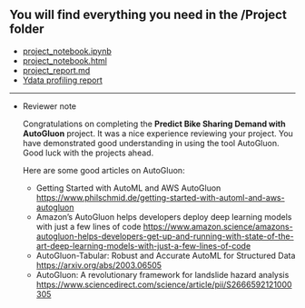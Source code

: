 ## You will find everything you need in the /Project folder

* [project_notebook.ipynb](https://github.com/nov05/udacity-cd0385-project-starter/blob/main/project/project_notebook.ipynb)  
* [project_notebook.html](https://github.com/nov05/udacity-cd0385-project-starter/blob/main/project/project_notebook.html)  
* [project_report.md](https://github.com/nov05/udacity-cd0385-project-starter/blob/main/project/project_report.md)
* [Ydata profiling report](https://nov05.github.io/udacity-cd0385-project-starter/project/ydata_profiling_report.html)  

---  

* Reviewer note

  Congratulations on completing the **Predict Bike Sharing Demand with AutoGluon** project. It was a nice experience reviewing your project. You have demonstrated good understanding in using the tool AutoGluon. Good luck with the projects ahead.

  Here are some good articles on AutoGluon:

  * Getting Started with AutoML and AWS AutoGluon https://www.philschmid.de/getting-started-with-automl-and-aws-autogluon
  * Amazon’s AutoGluon helps developers deploy deep learning models with just a few lines of code https://www.amazon.science/amazons-autogluon-helps-developers-get-up-and-running-with-state-of-the-art-deep-learning-models-with-just-a-few-lines-of-code
  * AutoGluon-Tabular: Robust and Accurate AutoML for Structured Data https://arxiv.org/abs/2003.06505
  * AutoGluon: A revolutionary framework for landslide hazard analysis https://www.sciencedirect.com/science/article/pii/S2666592121000305    

